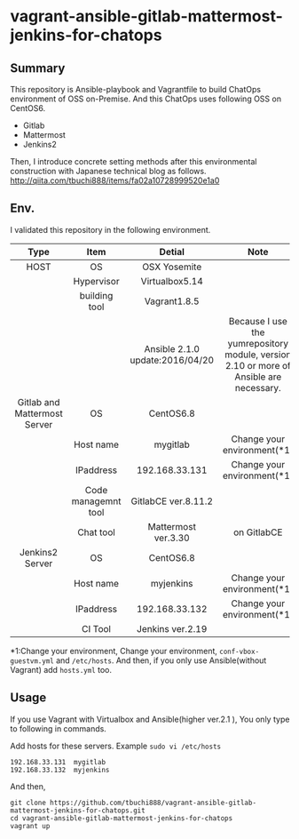 # vagrant-ansible-gitlab-mattermost-jenkins-for-chatops
## Summary
This repository is Ansible-playbook and Vagrantfile to build ChatOps environment of OSS on-Premise.
And this ChatOps uses following OSS on CentOS6.
- Gitlab
- Mattermost
- Jenkins2

Then,
I introduce concrete setting methods after this environmental construction with Japanese technical blog as follows.
http://qiita.com/tbuchi888/items/fa02a10728999520e1a0

## Env.
I validated this repository in the following environment.

|Type|Item|Detial|Note|
|:-:|:-:|:-:|:-:|
|HOST|OS|OSX Yosemite||
||Hypervisor|Virtualbox5.14||
||building tool|Vagrant1.8.5||
|||Ansible 2.1.0 update:2016/04/20|Because I use the yumrepository module, version 2.10 or more of Ansible are necessary.|
|Gitlab and Mattermost Server|OS|CentOS6.8||
||Host name|mygitlab|Change your environment(*1)|
||IPaddress|192.168.33.131|Change your environment(*1)|
||Code managemnt tool|GitlabCE ver.8.11.2||
||Chat tool|Mattermost ver.3.30|on GitlabCE|
|Jenkins2 Server|OS|CentOS6.8||
||Host name|myjenkins|Change your environment(*1)|
||IPaddress|192.168.33.132|Change your environment(*1)|
||CI Tool|Jenkins ver.2.19||

*1:Change your environment, 
Change your environment, `conf-vbox-guestvm.yml` and `/etc/hosts`.
And then, if you only use Ansible(without Vagrant)  add `hosts.yml` too.

## Usage
If you use Vagrant with Virtualbox and Ansible(higher ver.2.1 ),
You only type to following in commands.

Add hosts for these servers. 
Example `sudo vi /etc/hosts`

```
192.168.33.131  mygitlab
192.168.33.132  myjenkins
```

And then,

```
git clone https://github.com/tbuchi888/vagrant-ansible-gitlab-mattermost-jenkins-for-chatops.git
cd vagrant-ansible-gitlab-mattermost-jenkins-for-chatops
vagrant up
```
